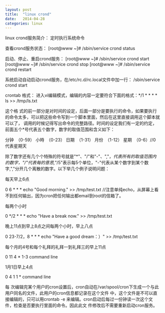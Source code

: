 ```yaml
---
layout: post
title:  "linux crond"
date:   2014-04-28
categories: linux
---
```


linux crond服务简介：
定时执行系统命令


查看crond服务状态：
[root@www ~]# /sbin/service crond status

启动、停止、重启crond服务：
[root@www ~]# /sbin/service crond start
[root@www ~]# /sbin/service crond stop
[root@www ~]# /sbin/service crond restart

系统启动自动启动crond服务，在/etc/rc.d/rc.local文件中加一行：
/sbin/service crond start


crontab 格式：
进入vi编辑模式，编辑的内容一定要符合下面的格式：*/1 * * * * ls >> /tmp/ls.txt 

这个格 式的前一部分是对时间的设定，后面一部分是要执行的命令，如果要执行的命令太多，可以把这些命令写到一个脚本里面，然后在这里直接调用这个脚本就可以了， 调用的时候记得写出命令的完整路径。时间的设定我们有一定的约定，前面五个*号代表五个数字，数字的取值范围和含义如下： 

分钟　（0-59） 
小時　（0-23） 
日期　（1-31） 
月份　（1-12） 
星期　（0-6）//0代表星期天 

除了数字还有几个个特殊的符号就是"*"、"/"和"-"、","，*代表所有的取值范围内的数字，"/"代表每的意思,"*/5"表示每5个单位，"-"代表从某个数字到某个数字,","分开几个离散的数字。以下举几个例子说明问题： 

每天早上6点 

0 6 * * * echo "Good morning." >> /tmp/test.txt //注意单纯echo，从屏幕上看不到任何输出，因为cron把任何输出都email到root的信箱了。 

每两个小时 

0 */2 * * * echo "Have a break now." >> /tmp/test.txt 

晚上11点到早上8点之间每两个小时，早上八点 

0 23-7/2，8 * * * echo "Have a good dream：）" >> /tmp/test.txt 

每个月的4号和每个礼拜的礼拜一到礼拜三的早上11点 

0 11 4 * 1-3 command line 

1月1日早上4点 

0 4 1 1 * command line 

每 次编辑完某个用户的cron设置后，cron自动在/var/spool/cron下生成一个与此用户同名的文件，此用户的cron信息都记录在这个文件 中，这个文件是不可以直接编辑的，只可以用crontab -e 来编辑。cron启动后每过一份钟读一次这个文件，检查是否要执行里面的命令。因此此文 件修改后不需要重新启动cron服务。